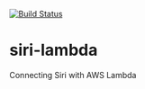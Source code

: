 [![Build Status](https://dev.azure.com/sulabhshrestha/siri-lambda/_apis/build/status/GitHub/siri-lambda?branchName=main)](https://dev.azure.com/sulabhshrestha/siri-lambda/_build/latest?definitionId=1&branchName=main)

# siri-lambda
Connecting Siri with AWS Lambda
